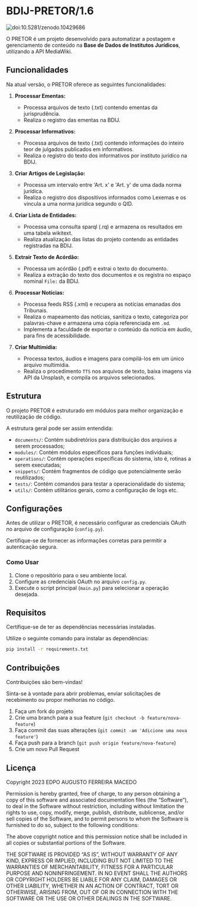 # BDIJ-PRETOR/1.6

![doi:10.5281/zenodo.10429686](https://zenodo.org/badge/DOI/10.5281/zenodo.10429686.svg)

O PRETOR é um projeto desenvolvido para automatizar a postagem e gerenciamento de conteúdo na **Base de Dados de Institutos Jurídicos**, utilizando a API MediaWiki.

## Funcionalidades

Na atual versão, o PRETOR oferece as seguintes funcionalidades:

1. **Processar Ementas:**
   - Processa arquivos de texto (.txt) contendo ementas da jurisprudência.
   - Realiza o registro das ementas na BDIJ.

2. **Processar Informativos:**
   - Processa arquivos de texto (.txt) contendo informações do inteiro teor de julgados publicados em informativos.
   - Realiza o registro do texto dos informativos por instituto jurídico na BDIJ.

3. **Criar Artigos de Legislação:**
   - Processa um intervalo entre 'Art. x' e 'Art. y' de uma dada norma jurídica.
   - Realiza o registro dos dispositivos informados como Lexemas e os vincula a uma norma jurídica segundo o QID.

4. **Criar Lista de Entidades:**
   - Processa uma consulta sparql (.rq) e armazena os resultados em uma tabela wikitext.
   - Realiza atualização das listas do projeto contendo as entidades registradas na BDIJ.

5. **Extrair Texto de Acórdão:**
   - Processa um acórdão (.pdf) e extrai o texto do documento.
   - Realiza a extração do texto dos documentos e os registra no espaço nominal `File:` da BDIJ.

6. **Processar Notícias:**
   - Processa feeds RSS (.xml) e recupera as notícias emanadas dos Tribunais.
   - Realiza o mapeamento das notícias, sanitiza o texto, categoriza por palavras-chave e armazena uma cópia referenciada em `.md`.
   - Implementa a faculdade de exportar o conteúdo da notícia em áudio, para fins de acessibilidade.

7. **Criar Multimídia:**
   - Processa textos, áudios e imagens para compilá-los em um único arquivo multimídia.
   - Realiza o procedimento `TTS` nos arquivos de texto, baixa imagens via API da Unsplash, e compila os arquivos selecionados.

## Estrutura

O projeto PRETOR é estruturado em módulos para melhor organização e reutilização de código.

A estrutura geral pode ser assim entendida:

- `documents/`: Contém subdiretórios para distribuição dos arquivos a serem processados;
- `modules/`: Contém módulos específicos para funções individuais;
- `operations/`: Contém operações específicas do sistema, isto é, rotinas a serem executadas;
- `snippets/`: Contém fragmentos de código que potencialmente serão reutilizados;
- `tests/`: Contém comandos para testar a operacionalidade do sistema;
- `utils/`: Contém utilitários gerais, como a configuração de logs etc.

## Configurações

Antes de utilizar o PRETOR, é necessário configurar as credenciais OAuth no arquivo de configuração (`config.py`).

Certifique-se de fornecer as informações corretas para permitir a autenticação segura.

### Como Usar

1. Clone o repositório para o seu ambiente local.
2. Configure as credenciais OAuth no arquivo `config.py`.
3. Execute o script principal (`main.py`) para selecionar a operação desejada.

## Requisitos

Certifique-se de ter as dependências necessárias instaladas.

Utilize o seguinte comando para instalar as dependências:

```bash
pip install -r requirements.txt
```

## Contribuições

Contribuições são bem-vindas!

Sinta-se à vontade para abrir problemas, enviar solicitações de recebimento ou propor melhorias no código.

1. Faça um fork do projeto
2. Crie uma branch para a sua feature (`git checkout -b feature/nova-feature`)
3. Faça commit das suas alterações (`git commit -am 'Adicione uma nova feature'`)
4. Faça push para a branch (`git push origin feature/nova-feature`)
5. Crie um novo Pull Request

## Licença

Copyright 2023 EDPO AUGUSTO FERREIRA MACEDO

Permission is hereby granted, free of charge, to any person obtaining a copy of this software and associated documentation files (the “Software”), to deal in the Software without restriction, including without limitation the rights to use, copy, modify, merge, publish, distribute, sublicense, and/or sell copies of the Software, and to permit persons to whom the Software is furnished to do so, subject to the following conditions:

The above copyright notice and this permission notice shall be included in all copies or substantial portions of the Software.

THE SOFTWARE IS PROVIDED “AS IS”, WITHOUT WARRANTY OF ANY KIND, EXPRESS OR IMPLIED, INCLUDING BUT NOT LIMITED TO THE WARRANTIES OF MERCHANTABILITY, FITNESS FOR A PARTICULAR PURPOSE AND NONINFRINGEMENT. IN NO EVENT SHALL THE AUTHORS OR COPYRIGHT HOLDERS BE LIABLE FOR ANY CLAIM, DAMAGES OR OTHER LIABILITY, WHETHER IN AN ACTION OF CONTRACT, TORT OR OTHERWISE, ARISING FROM, OUT OF OR IN CONNECTION WITH THE SOFTWARE OR THE USE OR OTHER DEALINGS IN THE SOFTWARE.